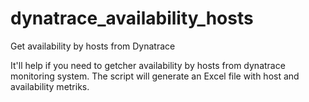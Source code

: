 # dynatrace_availability_hosts
Get availability by hosts from Dynatrace 

It'll help if you need to getcher availability by hosts from dynatrace monitoring system. 
The script will generate an Excel file with host and availability metriks. 
  
